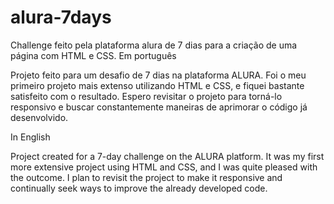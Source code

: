 # alura-7days
Challenge feito pela plataforma alura de 7 dias para a criação de uma página com HTML e CSS.
Em português

Projeto feito para um desafio de 7 dias na plataforma ALURA. Foi o meu primeiro projeto mais extenso utilizando HTML e CSS, e fiquei bastante satisfeito com o resultado. Espero revisitar o projeto para torná-lo responsivo e buscar constantemente maneiras de aprimorar o código já desenvolvido.

In English

Project created for a 7-day challenge on the ALURA platform. It was my first more extensive project using HTML and CSS, and I was quite pleased with the outcome. I plan to revisit the project to make it responsive and continually seek ways to improve the already developed code.
